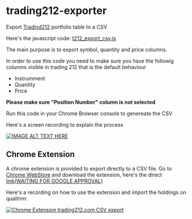# trading212-exporter

Export [Tradind212](https://live.trading212.com) portfolio table to a CSV

Here's the javascript code: [t212_export_csv.js](/t212_export_csv.js)

The main purpose is to export symbol, quantity and price columns.

In order to use this code you need to make sure you have the followig colunms visible in trading 212 that is the default behaviour

  - Instrumment
  - Quantity
  - Price

**Please make sure "Position Number" column is not selected**

Run this code in your Chrome Browser console to genereate the CSV


Here's a screen recording to explain the process

[![IMAGE ALT TEXT HERE](http://img.youtube.com/vi/j9LETgbpKo0/0.jpg)](http://www.youtube.com/watch?v=j9LETgbpKo0)



## Chrome Extension

A chrome extension is provided to export directly to a CSV file.
Go to [Chrome WebStore](https://chrome.google.com/webstore/category/extensions) and download the extension, here's the direct [link(WAITING FOR GOOGLE APPROVAL)]()


Here's a recording on how to use the extension and import the holdings on qualtrim:

[![Chrome Extension trading212.com CSV export](http://img.youtube.com/vi/xD5l1U33K88/0.jpg)](https://youtu.be/xD5l1U33K88)

